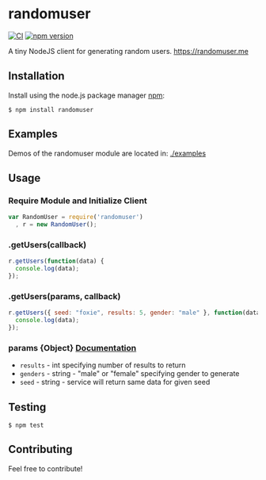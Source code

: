 # randomuser

[![CI](https://github.com/cascadiacollections/randomuser/actions/workflows/node.js.yml/badge.svg)](https://github.com/cascadiacollections/randomuser/actions/workflows/node.js.yml)
[![npm version](https://img.shields.io/npm/v/randomuser.svg?style=flat-square)](https://www.npmjs.com/package/randomuser)

A tiny NodeJS client for generating random users. https://randomuser.me

## Installation

Install using the node.js package manager [npm](https://npmjs.org/):

    $ npm install randomuser

## Examples

Demos of the randomuser module are located in: [./examples](https://github.com/cascadiacollections/randomuser/tree/master/examples)

## Usage

### Require Module and Initialize Client

```javascript
var RandomUser = require('randomuser')
  , r = new RandomUser();
```

### .getUsers(callback)

```javascript
r.getUsers(function(data) {
  console.log(data);
});
```

### .getUsers(params, callback)

```javascript
r.getUsers({ seed: "foxie", results: 5, gender: "male" }, function(data) {
  console.log(data);
});
```

### params {Object} [Documentation](https://randomuser.me/)

* `results` - int specifying number of results to return
* `genders` - string - "male" or "female" specifying gender to generate
* `seed` - string - service will return same data for given seed

## Testing

    $ npm test

## Contributing

Feel free to contribute!
